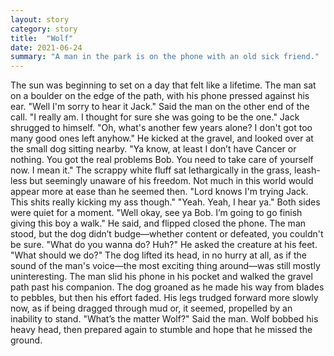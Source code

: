 ```yaml
---
layout: story
category: story
title:  "Wolf"
date: 2021-06-24
summary: "A man in the park is on the phone with an old sick friend."
---
```


The sun was beginning to set on a day that felt like a lifetime. The man sat on a boulder on the edge of the path, with his phone pressed against his ear.
	"Well I'm sorry to hear it Jack." Said the man on the other end of the call. "I really am. I thought for sure she was going to be the one."
	Jack shrugged to himself. "Oh, what's another few years alone? I don't got too many good ones left anyhow."
	He kicked at the gravel, and looked over at the small dog sitting nearby.
	"Ya know, at least I don’t have Cancer or nothing. You got the real problems Bob. You need to take care of yourself now. I mean it."
	The scrappy white fluff sat lethargically in the grass, leash-less but seemingly unaware of his freedom. Not much in this world would appear more at ease than he seemed then.
	"Lord knows I'm trying Jack. This shits really kicking my ass though."
	"Yeah. Yeah, I hear ya."
	Both sides were quiet for a moment.
	"Well okay, see ya Bob. I’m going to go finish giving this boy a walk." He said, and flipped closed the phone.
	The man stood, but the dog didn’t budge—whether content or defeated, you couldn't be sure.
	"What do you wanna do? Huh?" He asked the creature at his feet. "What should we do?"
	The dog lifted its head, in no hurry at all, as if the sound of the man's voice—the most exciting thing around—was still mostly uninteresting. The man slid his phone in his pocket and walked the gravel path past his companion. The dog groaned as he made his way from blades to pebbles, but then his effort faded. His legs trudged forward more slowly now, as if being dragged through mud or, it seemed, propelled by an inability to stand.
	"What’s the matter Wolf?" Said the man.
	Wolf bobbed his heavy head, then prepared again to stumble and hope that he missed the ground.

